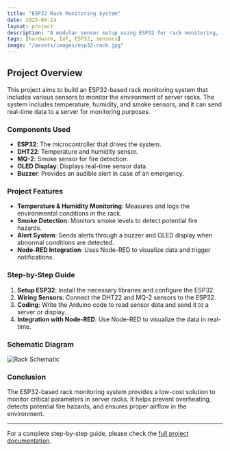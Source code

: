 ```yaml
---
title: "ESP32 Rack Monitoring System"
date: 2025-04-14
layout: project
description: "A modular sensor setup using ESP32 for rack monitoring, including temperature, humidity, and smoke sensors."
tags: [hardware, IoT, ESP32, sensors]
image: "/assets/images/esp32-rack.jpg"
---
```


## Project Overview

This project aims to build an ESP32-based rack monitoring system that includes various sensors to monitor the environment of server racks. The system includes temperature, humidity, and smoke sensors, and it can send real-time data to a server for monitoring purposes.

### Components Used
- **ESP32**: The microcontroller that drives the system.
- **DHT22**: Temperature and humidity sensor.
- **MQ-2**: Smoke sensor for fire detection.
- **OLED Display**: Displays real-time sensor data.
- **Buzzer**: Provides an audible alert in case of an emergency.

### Project Features
- **Temperature & Humidity Monitoring**: Measures and logs the environmental conditions in the rack.
- **Smoke Detection**: Monitors smoke levels to detect potential fire hazards.
- **Alert System**: Sends alerts through a buzzer and OLED display when abnormal conditions are detected.
- **Node-RED Integration**: Uses Node-RED to visualize data and trigger notifications.

### Step-by-Step Guide
1. **Setup ESP32**: Install the necessary libraries and configure the ESP32.
2. **Wiring Sensors**: Connect the DHT22 and MQ-2 sensors to the ESP32.
3. **Coding**: Write the Arduino code to read sensor data and send it to a server or display.
4. **Integration with Node-RED**: Use Node-RED to visualize the data in real-time.

### Schematic Diagram
![Rack Schematic](https://example.com/assets/images/rack-schematic.jpg)

### Conclusion
The ESP32-based rack monitoring system provides a low-cost solution to monitor critical parameters in server racks. It helps prevent overheating, detects potential fire hazards, and ensures proper airflow in the environment.

---

For a complete step-by-step guide, please check the [full project documentation](https://example.com/projects/esp32-rack-monitoring).
